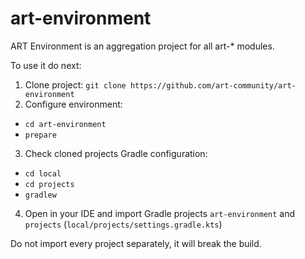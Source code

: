 # art-environment

ART Environment is an aggregation project for all art-* modules.

To use it do next:

1. Clone project: `git clone https://github.com/art-community/art-environment`
2. Configure environment:

* `cd art-environment`
* `prepare`

3. Check cloned projects Gradle configuration:

* `cd local`
* `cd projects`
* `gradlew`

4. Open in your IDE and import Gradle projects `art-environment` and `projects` (`local/projects/settings.gradle.kts`)

Do not import every project separately, it will break the build.  
